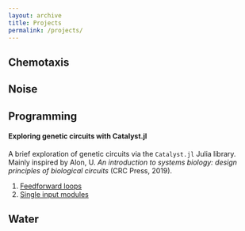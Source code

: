 ```yaml
---
layout: archive
title: Projects
permalink: /projects/
---
```


## Chemotaxis

## Noise

## Programming
#### Exploring genetic circuits with Catalyst.jl
A brief exploration of genetic circuits via the `Catalyst.jl` Julia library.
Mainly inspired by Alon, U. *An introduction to systems biology: design principles of biological circuits* (CRC Press, 2019).
1. [Feedforward loops](/_posts/2022-10-16-feedforward-loops.md)
2. [Single input modules](/_posts/2022-12-19-single-input-modules.md)

## Water


